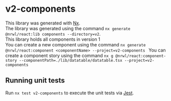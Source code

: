 # v2-components

This library was generated with [Nx](https://nx.dev). <br>
The library was generated using the command `nx generate @nrwl/react:lib components --directory=v2`. <br>
This library holds all components in version 1 <br>
You can create a new component using the command `nx generate @nrwl/react:component <componentName> --project=v2-components
`
You can create a component story using the command `nx g @nrwl/react:component-story --componentPath=./lib/datatable/datatable.tsx --project=v2-components
`

## Running unit tests

Run `nx test v2-components` to execute the unit tests via [Jest](https://jestjs.io).
